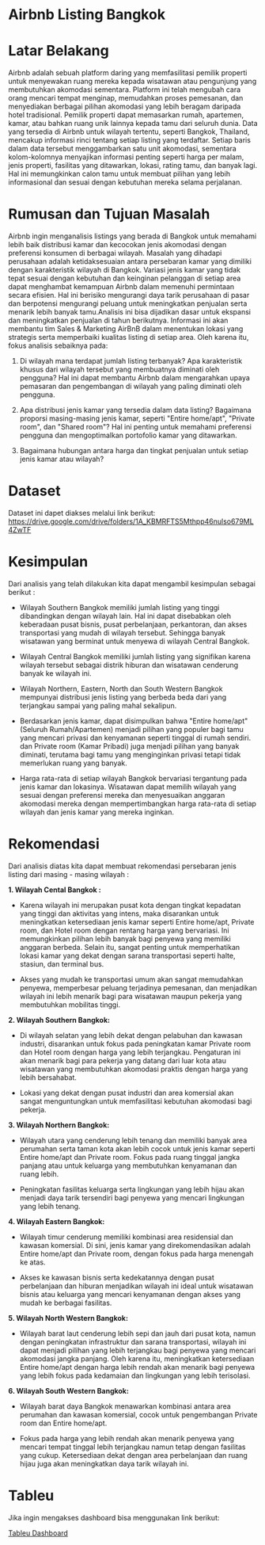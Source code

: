 # Airbnb Listing Bangkok

# **Latar Belakang**

Airbnb adalah sebuah platform daring yang memfasilitasi pemilik properti untuk menyewakan ruang mereka kepada wisatawan atau pengunjung yang membutuhkan akomodasi sementara. Platform ini telah mengubah cara orang mencari tempat menginap, memudahkan proses pemesanan, dan menyediakan berbagai pilihan akomodasi yang lebih beragam daripada hotel tradisional. Pemilik properti dapat memasarkan rumah, apartemen, kamar, atau bahkan ruang unik lainnya kepada tamu dari seluruh dunia. Data yang tersedia di Airbnb untuk wilayah tertentu, seperti Bangkok, Thailand, mencakup informasi rinci tentang setiap listing yang terdaftar. Setiap baris dalam data tersebut menggambarkan satu unit akomodasi, sementara kolom-kolomnya menyajikan informasi penting seperti harga per malam, jenis properti, fasilitas yang ditawarkan, lokasi, rating tamu, dan banyak lagi. Hal ini memungkinkan calon tamu untuk membuat pilihan yang lebih informasional dan sesuai dengan kebutuhan mereka selama perjalanan.

# **Rumusan dan Tujuan Masalah**

Airbnb ingin menganalisis listings yang berada di Bangkok untuk memahami lebih baik distribusi kamar dan kecocokan jenis akomodasi dengan preferensi konsumen di berbagai wilayah. Masalah yang dihadapi perusahaan adalah ketidaksesuaian antara persebaran kamar yang dimiliki dengan karakteristik wilayah di Bangkok. Variasi jenis kamar yang tidak tepat sesuai dengan kebutuhan dan keinginan pelanggan di setiap area dapat menghambat kemampuan Airbnb dalam memenuhi permintaan secara efisien. Hal ini berisiko mengurangi daya tarik perusahaan di pasar dan berpotensi mengurangi peluang untuk meningkatkan penjualan serta menarik lebih banyak tamu.Analisis ini bisa dijadikan dasar untuk ekspansi dan meningkatkan penjualan di tahun berikutnya. Informasi ini akan membantu tim Sales & Marketing AirBnB dalam menentukan lokasi yang strategis serta memperbaiki kualitas listing di setiap area. Oleh karena itu, fokus analisis sebaiknya pada:

1. Di wilayah mana terdapat jumlah listing terbanyak? Apa karakteristik khusus dari wilayah tersebut yang membuatnya diminati oleh pengguna? Hal ini dapat membantu Airbnb dalam mengarahkan upaya pemasaran dan pengembangan di wilayah yang paling diminati oleh pengguna.

2. Apa distribusi jenis kamar yang tersedia dalam data listing? Bagaimana proporsi masing-masing jenis kamar, seperti "Entire home/apt", "Private room", dan "Shared room"? Hal ini penting untuk memahami preferensi pengguna dan mengoptimalkan portofolio kamar yang ditawarkan.

3. Bagaimana hubungan antara harga dan tingkat penjualan untuk setiap jenis kamar atau wilayah?

# **Dataset**
Dataset ini dapet diakses melalui link berikut:
https://drive.google.com/drive/folders/1A_KBMRFTS5Mthpp46nulso679ML4ZwTF

# **Kesimpulan**

Dari analisis yang telah dilakukan kita dapat mengambil kesimpulan sebagai berikut :

- Wilayah Southern Bangkok memiliki jumlah listing yang tinggi dibandingkan dengan wilayah lain. Hal ini dapat disebabkan oleh keberadaan pusat bisnis, pusat perbelanjaan, perkantoran, dan akses transportasi yang mudah di wilayah tersebut. Sehingga banyak wisatawan yang berminat untuk menyewa di wilayah Central Bangkok.

- Wilayah Central Bangkok memiliki jumlah listing yang signifikan karena wilayah tersebut sebagai distrik hiburan dan wisatawan cenderung banyak ke wilayah ini.

- Wilayah Northern, Eastern, North dan South Western Bangkok mempunyai distribusi jenis listing yang berbeda beda dari yang terjangkau sampai yang paling mahal sekalipun.

- Berdasarkan jenis kamar, dapat disimpulkan bahwa "Entire home/apt" (Seluruh Rumah/Apartemen) menjadi pilihan yang populer bagi tamu yang mencari privasi dan kenyamanan seperti tinggal di rumah sendiri. dan Private room (Kamar Pribadi) juga menjadi pilihan yang banyak diminati, terutama bagi tamu yang menginginkan privasi tetapi tidak memerlukan ruang yang banyak.

- Harga rata-rata di setiap wilayah Bangkok bervariasi tergantung pada jenis kamar dan lokasinya. Wisatawan dapat memilih wilayah yang sesuai dengan preferensi mereka dan menyesuaikan anggaran akomodasi mereka dengan mempertimbangkan harga rata-rata di setiap wilayah dan jenis kamar yang mereka inginkan.

# **Rekomendasi**

Dari analisis diatas kita dapat membuat rekomendasi persebaran jenis listing dari masing - masing wilayah :

**1.  Wilayah Cental Bangkok :**

- Karena wilayah ini merupakan pusat kota dengan tingkat kepadatan yang tinggi dan aktivitas yang intens, maka disarankan untuk meningkatkan ketersediaan jenis kamar seperti Entire home/apt, Private room, dan Hotel room dengan rentang harga yang bervariasi. Ini memungkinkan pilihan lebih banyak bagi penyewa yang memiliki anggaran berbeda. Selain itu, sangat penting untuk memperhatikan lokasi kamar yang dekat dengan sarana transportasi seperti halte, stasiun, dan terminal bus. 

- Akses yang mudah ke transportasi umum akan sangat memudahkan penyewa, memperbesar peluang terjadinya pemesanan, dan menjadikan wilayah ini lebih menarik bagi para wisatawan maupun pekerja yang membutuhkan mobilitas tinggi.


**2. Wilayah Southern Bangkok:**

- Di wilayah selatan yang lebih dekat dengan pelabuhan dan kawasan industri, disarankan untuk fokus pada peningkatan kamar Private room dan Hotel room dengan harga yang lebih terjangkau. Pengaturan ini akan menarik bagi para pekerja yang datang dari luar kota atau wisatawan yang membutuhkan akomodasi praktis dengan harga yang lebih bersahabat. 

- Lokasi yang dekat dengan pusat industri dan area komersial akan sangat menguntungkan untuk memfasilitasi kebutuhan akomodasi bagi pekerja.


**3. Wilayah Northern Bangkok:**

- Wilayah utara yang cenderung lebih tenang dan memiliki banyak area perumahan serta taman kota akan lebih cocok untuk jenis kamar seperti Entire home/apt dan Private room. Fokus pada ruang tinggal jangka panjang atau untuk keluarga yang membutuhkan kenyamanan dan ruang lebih. 

- Peningkatan fasilitas keluarga serta lingkungan yang lebih hijau akan menjadi daya tarik tersendiri bagi penyewa yang mencari lingkungan yang lebih tenang.


**4. Wilayah Eastern Bangkok:**

- Wilayah timur cenderung memiliki kombinasi area residensial dan kawasan komersial. Di sini, jenis kamar yang direkomendasikan adalah Entire home/apt dan Private room, dengan fokus pada harga menengah ke atas. 

- Akses ke kawasan bisnis serta kedekatannya dengan pusat perbelanjaan dan hiburan menjadikan wilayah ini ideal untuk wisatawan bisnis atau keluarga yang mencari kenyamanan dengan akses yang mudah ke berbagai fasilitas.


**5. Wilayah North Western Bangkok:**

- Wilayah barat laut cenderung lebih sepi dan jauh dari pusat kota, namun dengan peningkatan infrastruktur dan sarana transportasi, wilayah ini dapat menjadi pilihan yang lebih terjangkau bagi penyewa yang mencari akomodasi jangka panjang. Oleh karena itu, meningkatkan ketersediaan Entire home/apt dengan harga lebih rendah akan menarik bagi penyewa yang lebih fokus pada kedamaian dan lingkungan yang lebih terisolasi.
    

**6. Wilayah South Western Bangkok:**

- Wilayah barat daya Bangkok menawarkan kombinasi antara area perumahan dan kawasan komersial, cocok untuk pengembangan Private room dan Entire home/apt. 

- Fokus pada harga yang lebih rendah akan menarik penyewa yang mencari tempat tinggal lebih terjangkau namun tetap dengan fasilitas yang cukup. Ketersediaan dekat dengan area perbelanjaan dan ruang hijau juga akan meningkatkan daya tarik wilayah ini.

# **Tableu**
Jika ingin mengakses dashboard bisa menggunakan link berikut:

[Tableu Dashboard](https://public.tableau.com/app/profile/naufal.mirza.maulana/viz/CapstoneModul2_AirbnbListingsBangkok/HomePage)
